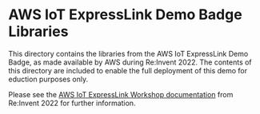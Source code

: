 # AWS IoT ExpressLink Demo Badge Libraries
This directory contains the libraries from the AWS IoT ExpressLink Demo Badge, as made available by AWS during Re:Invent 2022.
The contents of this directory are included to enable the full deployment of this demo for eduction purposes only.

Please see the [AWS IoT ExpressLink Workshop documentation](https://catalog.workshops.aws/aws-iot-expresslink-demo-badge/en-US/1-introduction) from Re:Invent 2022 for further information.